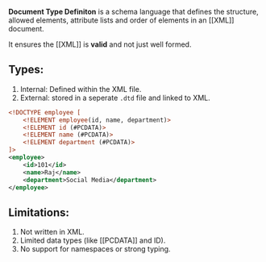 **Document Type Definiton** is a schema language that defines the structure, allowed elements, attribute lists and order of elements in an [[XML]] document.

It ensures the [[XML]] is **valid** and not just well formed.

## Types:
1. Internal: Defined within the XML file.
2. External: stored in a seperate `.dtd` file and linked to XML.

``` XML
<!DOCTYPE employee [
	<!ELEMENT employee(id, name, department)>
	<!ELEMENT id (#PCDATA)>
	<!ELEMENT name (#PCDATA)>
	<!ELEMENT department (#PCDATA)>
]>
<employee>
	<id>101</id>
	<name>Raj</name>
	<department>Social Media</department>
</employee>
```

## Limitations:
1. Not written in XML.
2. Limited data types (like [[PCDATA]] and ID).
3. No support for namespaces or strong typing.